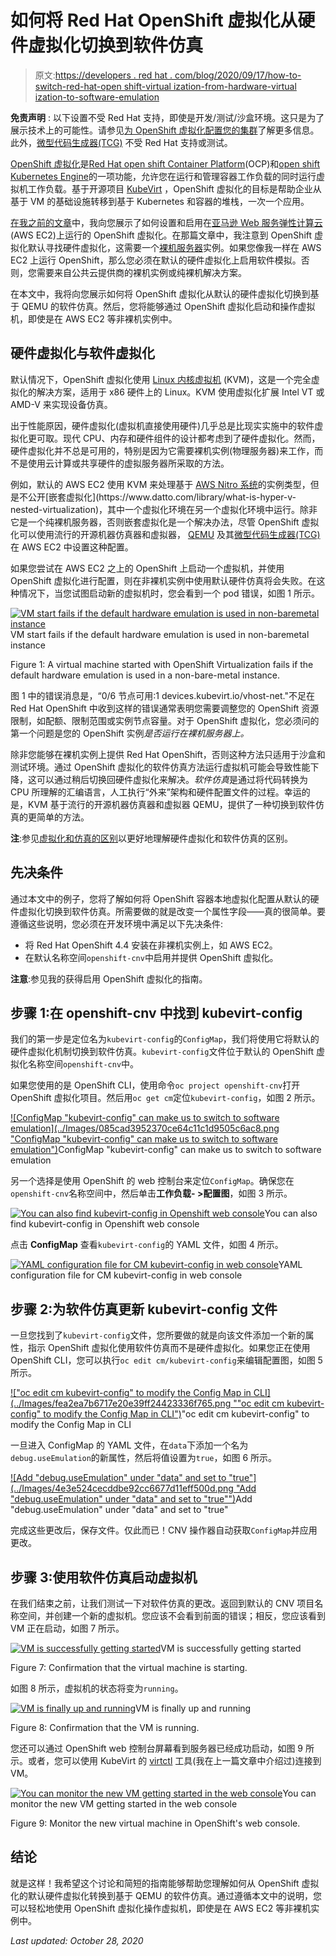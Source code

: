 # 如何将 Red Hat OpenShift 虚拟化从硬件虚拟化切换到软件仿真

> 原文:[https://developers . red hat . com/blog/2020/09/17/how-to-switch-red-hat-open shift-virtual ization-from-hardware-virtual ization-to-software-emulation](https://developers.redhat.com/blog/2020/09/17/how-to-switch-red-hat-openshift-virtualization-from-hardware-virtualization-to-software-emulation)

**免责声明** : 以下设置不受 Red Hat 支持，即使是开发/测试/沙盒环境。这只是为了展示技术上的可能性。请参见[为 OpenShift 虚拟化配置您的集群](https://docs.openshift.com/container-platform/4.5/virt/install/preparing-cluster-for-virt.html)了解更多信息。此外，[微型代码生成器(TCG)](https://wiki.qemu.org/Documentation/TCG) 不受 Red Hat 支持或测试。

[OpenShift 虚拟化](https://www.openshift.com/blog/blog-openshift-virtualization-whats-new-with-virtualization-from-red-hat)是[Red Hat open shift Container Platform](https://developers.redhat.com/products/openshift/getting-started)(OCP)和[open shift Kubernetes Engine](https://www.openshift.com/products/kubernetes-engine)的一项功能，允许您在运行和管理容器工作负载的同时运行虚拟机工作负载。基于开源项目 [KubeVirt](https://kubevirt.io/) ，OpenShift 虚拟化的目标是帮助企业从基于 VM 的基础设施转移到基于 Kubernetes 和容器的堆栈，一次一个应用。

[在我之前的文章](https://developers.redhat.com/blog/2020/08/28/enable-openshift-virtualization-on-red-hat-openshift/)中，我向您展示了如何设置和启用在[亚马逊 Web 服务弹性计算云](https://aws.amazon.com/ec2/) (AWS EC2)上运行的 OpenShift 虚拟化。在那篇文章中，我注意到 OpenShift 虚拟化默认寻找硬件虚拟化，这需要一个[裸机服务器](https://en.wikipedia.org/wiki/Bare-metal_server)实例。如果您像我一样在 AWS EC2 上运行 OpenShift，那么您必须在默认的硬件虚拟化上启用软件模拟。否则，您需要来自公共云提供商的裸机实例或纯裸机解决方案。

在本文中，我将向您展示如何将 OpenShift 虚拟化从默认的硬件虚拟化切换到基于 QEMU 的软件仿真。然后，您将能够通过 OpenShift 虚拟化启动和操作虚拟机，即使是在 AWS EC2 等非裸机实例中。

## 硬件虚拟化与软件虚拟化

默认情况下，OpenShift 虚拟化使用 [Linux 内核虚拟机](https://www.linux-kvm.org/page/Main_Page) (KVM)，这是一个完全虚拟化的解决方案，适用于 x86 硬件上的 Linux。KVM 使用虚拟化扩展 Intel VT 或 AMD-V 来实现设备仿真。

出于性能原因，硬件虚拟化(虚拟机直接使用硬件)几乎总是比现实实施中的软件虚拟化更可取。现代 CPU、内存和硬件组件的设计都考虑到了硬件虚拟化。然而，硬件虚拟化并不总是可用的，特别是因为它需要裸机实例(物理服务器)来工作，而不是使用云计算或共享硬件的虚拟服务器所采取的方法。

例如，默认的 AWS EC2 使用 KVM 来处理基于 [AWS Nitro 系统](https://aws.amazon.com/ec2/nitro/#:~:text=The%20AWS%20Nitro%20System%20is,re%2Dimagined%20our%20virtualization%20infrastructure.)的实例类型，但是不公开[嵌套虚拟化](https://www.datto.com/library/what-is-hyper-v-nested-virtualization)，其中一个虚拟化环境在另一个虚拟化环境中运行。除非它是一个纯裸机服务器，否则嵌套虚拟化是一个解决办法，尽管 OpenShift 虚拟化可以使用流行的开源机器仿真器和虚拟器， [QEMU](https://wiki.qemu.org/) 及其[微型代码生成器(TCG)](https://wiki.qemu.org/Documentation/TCG) 在 AWS EC2 中设置这种配置。

如果您尝试在 AWS EC2 之上的 OpenShift 上启动一个虚拟机，并使用 OpenShift 虚拟化进行配置，则在非裸机实例中使用默认硬件仿真将会失败。在这种情况下，当您试图启动新的虚拟机时，您会看到一个 pod 错误，如图 1 所示。

[![VM start fails if the default hardware emulation is used in non-baremetal instance](../Images/4abd71548b80be411ce7f1c0e2d0572c.png "VM start fails if the default hardware emulation is used in non-baremetal instance")](/sites/default/files/blog/2020/06/Screen-Shot-2020-06-28-at-11.14.16-AM.png)VM start fails if the default hardware emulation is used in non-baremetal instance

Figure 1: A virtual machine started with OpenShift Virtualization fails if the default hardware emulation is used in a non-bare-metal instance.

图 1 中的错误消息是，“0/6 节点可用:1 devices.kubevirt.io/vhost-net."不足在 Red Hat OpenShift 中收到这样的错误通常表明您需要调整您的 OpenShift 资源限制，如配额、限制范围或实例节点容量。对于 OpenShift 虚拟化，您必须问的第一个问题是您的 OpenShift 实例*是否运行在裸机服务器上。*

除非您能够在裸机实例上提供 Red Hat OpenShift，否则这种方法只适用于沙盒和测试环境。通过 OpenShift 虚拟化的软件仿真方法运行虚拟机可能会导致性能下降，这可以通过稍后切换回硬件虚拟化来解决。*软件仿真*是通过将代码转换为 CPU 所理解的汇编语言，人工执行“外来”架构和硬件配置文件的过程。幸运的是，KVM 基于流行的开源机器仿真器和虚拟器 QEMU，提供了一种切换到软件仿真的更简单的方法。

**注**:参见[虚拟化和仿真的区别](http://jpc.sourceforge.net/oldsite/Emulation.html)以更好地理解硬件虚拟化和软件仿真的区别。

## 先决条件

通过本文中的例子，您将了解如何将 OpenShift 容器本地虚拟化配置从默认的硬件虚拟化切换到软件仿真。所需要做的就是改变一个属性字段——真的很简单。要遵循这些说明，您必须在开发环境中满足以下先决条件:

*   将 Red Hat OpenShift 4.4 安装在非裸机实例上，如 AWS EC2。
*   在默认名称空间`openshift-cnv`中启用并提供 OpenShift 虚拟化。

**注意**:参见我的获得启用 OpenShift 虚拟化的指南。

## 步骤 1:在 openshift-cnv 中找到 kubevirt-config

我们的第一步是定位名为`kubevirt-config`的`ConfigMap`，我们将使用它将默认的硬件虚拟化机制切换到软件仿真。`kubevirt-config`文件位于默认的 OpenShift 虚拟化名称空间`openshift-cnv`中。

如果您使用的是 OpenShift CLI，使用命令`oc project openshift-cnv`打开 OpenShift 虚拟化项目。然后用`oc get cm`定位`kubevirt-config`，如图 2 所示。

[![ConfigMap "kubevirt-config" can make us to switch to software emulation](../Images/085cad3952370ce64c11c1d9505c6ac8.png "ConfigMap "kubevirt-config" can make us to switch to software emulation")](/sites/default/files/blog/2020/06/Screen-Shot-2020-06-28-at-11.26.44-AM-1.png)ConfigMap "kubevirt-config" can make us to switch to software emulation

另一个选择是使用 OpenShift 的 web 控制台来定位`ConfigMap`。确保您在`openshift-cnv`名称空间中，然后单击**工作负载- >配置图**，如图 3 所示。

[![You can also find kubevirt-config in Openshift web console](../Images/6826941034b9529046b33a0431cda7fc.png "You can also find kubevirt-config in Openshift web console")](/sites/default/files/blog/2020/06/Screen-Shot-2020-06-28-at-11.27.04-AM.png)You can also find kubevirt-config in Openshift web console

点击 **ConfigMap** 查看`kubevirt-config`的 YAML 文件，如图 4 所示。

[![YAML configuration file for CM kubevirt-config in web console](../Images/afa4a5224801a725a933b1591a1ff4c0.png "YAML configuration file for CM kubevirt-config in web console")](/sites/default/files/blog/2020/06/Screen-Shot-2020-06-28-at-11.27.14-AM.png)YAML configuration file for CM kubevirt-config in web console

## 步骤 2:为软件仿真更新 kubevirt-config 文件

一旦您找到了`kubevirt-config`文件，您所要做的就是向该文件添加一个新的属性，指示 OpenShift 虚拟化使用软件仿真而不是硬件虚拟化。如果您正在使用 OpenShift CLI，您可以执行`oc edit cm/kubevirt-config`来编辑配置图，如图 5 所示。

[!["oc edit cm kubevirt-config" to modify the Config Map in CLI](../Images/fea2ea7b6717e20e39ff24423336f765.png ""oc edit cm kubevirt-config" to modify the Config Map in CLI")](/sites/default/files/blog/2020/06/Screen-Shot-2020-06-28-at-11.28.07-AM.png)"oc edit cm kubevirt-config" to modify the Config Map in CLI

一旦进入 ConfigMap 的 YAML 文件，在`data`下添加一个名为`debug.useEmulation`的新属性，然后将值设置为`true`，如图 6 所示。

[![Add "debug.useEmulation" under "data" and set to "true"](../Images/4e3e524cecddbe92cc6677d11eff500d.png "Add "debug.useEmulation" under "data" and set to "true"")](/sites/default/files/blog/2020/06/Screen-Shot-2020-06-28-at-11.28.57-AM.png)Add "debug.useEmulation" under "data" and set to "true"

完成这些更改后，保存文件。仅此而已！CNV 操作器自动获取`ConfigMap`并应用更改。

## 步骤 3:使用软件仿真启动虚拟机

在我们结束之前，让我们测试一下对软件仿真的更改。返回到默认的 CNV 项目名称空间，并创建一个新的虚拟机。您应该不会看到前面的错误；相反，您应该看到 VM 正在启动，如图 7 所示。

[![VM is successfully getting started](../Images/a7639eca489bcdf6df93accb786a6dcc.png "VM is successfully getting started")](/sites/default/files/blog/2020/06/Screen-Shot-2020-06-28-at-11.31.47-AM.png)VM is successfully getting started

Figure 7: Confirmation that the virtual machine is starting.

如图 8 所示，虚拟机的状态将变为`running`。

[![VM is finally up and running](../Images/78c6053b649b5bd6ad2c09a5606c33c4.png "VM is finally up and running")](/sites/default/files/blog/2020/06/Screen-Shot-2020-06-28-at-11.35.37-AM.png)VM is finally up and running

Figure 8: Confirmation that the VM is running.

您还可以通过 OpenShift web 控制台屏幕看到服务器已经成功启动，如图 9 所示。或者，您可以使用 KubeVirt 的 [virtctl](https://docs.openshift.com/container-platform/4.2/cnv/cnv_install/cnv-installing-virtctl.html) 工具(我在上一篇文章中介绍过)连接到 VM。

[![You can monitor the new VM getting started in the web console](../Images/1de3a67a9964be2ac8b58457558dd773.png "You can monitor the new VM getting started in the web console")](/sites/default/files/blog/2020/06/Screen-Shot-2020-06-28-at-11.36.11-AM.png)You can monitor the new VM getting started in the web console

Figure 9: Monitor the new virtual machine in OpenShift's web console.

## 结论

就是这样！我希望这个讨论和简短的指南能够帮助您理解如何从 OpenShift 虚拟化的默认硬件虚拟化转换到基于 QEMU 的软件仿真。通过遵循本文中的说明，您可以轻松地使用 OpenShift 虚拟化操作虚拟机，即使是在 AWS EC2 等非裸机实例中。

*Last updated: October 28, 2020*